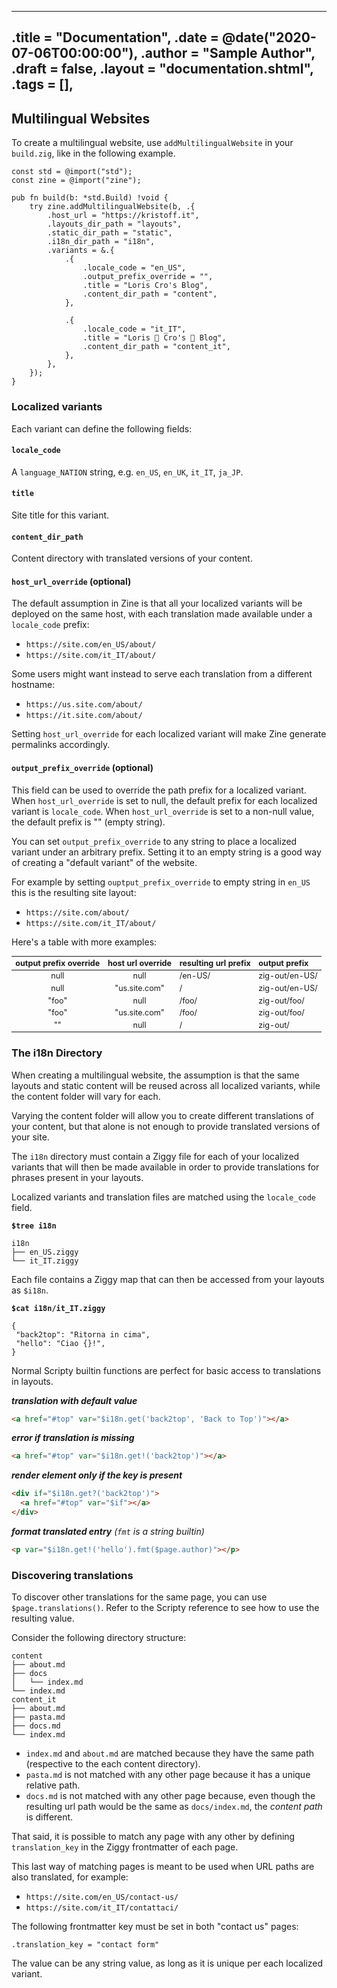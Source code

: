 
---
.title = "Documentation",
.date = @date("2020-07-06T00:00:00"),
.author = "Sample Author",
.draft = false,
.layout = "documentation.shtml",
.tags = [],
--- 
## Multilingual Websites 

To create a multilingual website, use `addMultilingualWebsite` in your
`build.zig`, like in the following example.

```zig
const std = @import("std");
const zine = @import("zine");

pub fn build(b: *std.Build) !void {
    try zine.addMultilingualWebsite(b, .{
        .host_url = "https://kristoff.it",
        .layouts_dir_path = "layouts",
        .static_dir_path = "static",
        .i18n_dir_path = "i18n",
        .variants = &.{
            .{
                .locale_code = "en_US",
                .output_prefix_override = "",
                .title = "Loris Cro's Blog",
                .content_dir_path = "content",
            },

            .{
                .locale_code = "it_IT",
                .title = "Loris 🤌 Cro's 🤌 Blog",
                .content_dir_path = "content_it",
            },
        },
    });
}
```
### Localized variants
Each variant can define the following fields:

#### `locale_code`
A `language_NATION` string, e.g. `en_US`, `en_UK`, `it_IT`, `ja_JP`.

#### `title`
Site title for this variant.

#### `content_dir_path` 
Content directory with translated versions of your content.

#### `host_url_override` (optional)
The default assumption in Zine is that all your localized variants will be
deployed on the same host, with each translation made available under a `locale_code` prefix:

- `https://site.com/en_US/about/`
- `https://site.com/it_IT/about/`

Some users might want instead to serve each translation from a different hostname:

- `https://us.site.com/about/`
- `https://it.site.com/about/`

Setting `host_url_override` for each localized variant will make Zine generate
permalinks accordingly. 

#### `output_prefix_override` (optional)
This field can be used to override the path prefix for a localized variant.
When `host_url_override` is set to null, the default prefix for each localized
variant is `locale_code`. When `host_url_override` is set to a non-null value,
the default prefix is "" (empty string).

You can set `output_prefix_override` to any string to place a localized variant
under an arbitrary prefix. Setting it to an empty string is a good way of creating
a "default variant" of the website.

For example by setting `ouptput_prefix_override` to empty string in `en_US` this
is the resulting site layout:

- `https://site.com/about/`
- `https://site.com/it_IT/about/`


Here's a table with more examples:

<style id="prefix_override">
  style#prefix_override + table {
    font-size: 0.9em;
  }
  style#prefix_override + table th {
    font-size: 1em;
  }
  style#prefix_override + table td {
    white-space: nowrap;
  }
</style>

|  output prefix override |     host url override     |     resulting url prefix    |      output prefix     |
| :------: | :-----------: | :--------------- | :-------------- |
|   null   |      null     | /en-US/  | zig-out/en-US/  |
|   null   | "us.site.com" | /        | zig-out/en-US/  |
|   "foo"  |      null     | /foo/    | zig-out/foo/    |
|   "foo"  | "us.site.com" | /foo/    | zig-out/foo/    |
|    ""    |      null     | /        | zig-out/        |


### The i18n Directory
When creating a multilingual website, the assumption is that the same layouts
and static content will be reused across all localized variants, while the 
content folder will vary for each. 

Varying the content folder will allow you to create different translations of 
your content, but that alone is not enough to provide translated versions of 
your site.

The `i18n` directory must contain a Ziggy file for each of your localized variants
that will then be made available in order to provide translations for phrases 
present in your layouts.

Localized variants and translation files are matched using the `locale_code` field.

**`$tree i18n`**
```
i18n
├── en_US.ziggy
└── it_IT.ziggy
```

Each file contains a Ziggy map that can then be accessed from your layouts as `$i18n`.

**`$cat i18n/it_IT.ziggy`**
```ziggy
{
 "back2top": "Ritorna in cima",
 "hello": "Ciao {}!",
}
```

Normal Scripty builtin functions are perfect for basic access to translations in layouts.

***translation with default value***
```html
<a href="#top" var="$i18n.get('back2top', 'Back to Top')"></a>
```

***error if translation is missing***
```html
<a href="#top" var="$i18n.get!('back2top')"></a>
```

***render element only if the key is present***
```html
<div if="$i18n.get?('back2top')">
  <a href="#top" var="$if"></a>
</div>
```

***format translated entry** (`fmt` is a string builtin)* 
```html
<p var="$i18n.get!('hello').fmt($page.author)"></p>
```

### Discovering translations
To discover other translations for the same page, you can use `$page.translations()`.
Refer to the Scripty reference to see how to use the resulting value.

Consider the following directory structure:

```
content
├── about.md
├── docs
│   └── index.md
└── index.md
content_it
├── about.md
├── pasta.md
├── docs.md
└── index.md
```

- `index.md` and `about.md` are matched because they have the same
path (respective to the each content directory). 
- `pasta.md` is not matched with any other page because it has a unique relative 
path.
- `docs.md` is not matched with any other page because, even though the resulting
url path would be the same as `docs/index.md`, the *content path* is different.

That said, it is possible to match any page with any other by defining `translation_key` in
the Ziggy frontmatter of each page.

This last way of matching pages is meant to be used when URL paths are also translated,
for example:

- `https://site.com/en_US/contact-us/`
- `https://site.com/it_IT/contattaci/`

The following frontmatter key must be set in both "contact us" pages:
```ziggy
.translation_key = "contact form"
```

The value can be any string value, as long as it is unique per each localized variant.

